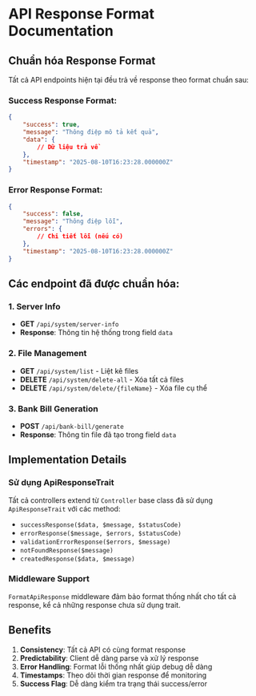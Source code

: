 # API Response Format Documentation

## Chuẩn hóa Response Format

Tất cả API endpoints hiện tại đều trả về response theo format chuẩn sau:

### Success Response Format:
```json
{
    "success": true,
    "message": "Thông điệp mô tả kết quả",
    "data": {
        // Dữ liệu trả về
    },
    "timestamp": "2025-08-10T16:23:28.000000Z"
}
```

### Error Response Format:
```json
{
    "success": false,
    "message": "Thông điệp lỗi",
    "errors": {
        // Chi tiết lỗi (nếu có)
    },
    "timestamp": "2025-08-10T16:23:28.000000Z"
}
```

## Các endpoint đã được chuẩn hóa:

### 1. Server Info
- **GET** `/api/system/server-info`
- **Response**: Thông tin hệ thống trong field `data`

### 2. File Management
- **GET** `/api/system/list` - Liệt kê files
- **DELETE** `/api/system/delete-all` - Xóa tất cả files  
- **DELETE** `/api/system/delete/{fileName}` - Xóa file cụ thể

### 3. Bank Bill Generation
- **POST** `/api/bank-bill/generate`
- **Response**: Thông tin file đã tạo trong field `data`

## Implementation Details

### Sử dụng ApiResponseTrait
Tất cả controllers extend từ `Controller` base class đã sử dụng `ApiResponseTrait` với các method:

- `successResponse($data, $message, $statusCode)` 
- `errorResponse($message, $errors, $statusCode)`
- `validationErrorResponse($errors, $message)`
- `notFoundResponse($message)`
- `createdResponse($data, $message)`

### Middleware Support
`FormatApiResponse` middleware đảm bảo format thống nhất cho tất cả response, kể cả những response chưa sử dụng trait.

## Benefits

1. **Consistency**: Tất cả API có cùng format response
2. **Predictability**: Client dễ dàng parse và xử lý response
3. **Error Handling**: Format lỗi thống nhất giúp debug dễ dàng
4. **Timestamps**: Theo dõi thời gian response để monitoring
5. **Success Flag**: Dễ dàng kiểm tra trạng thái success/error
